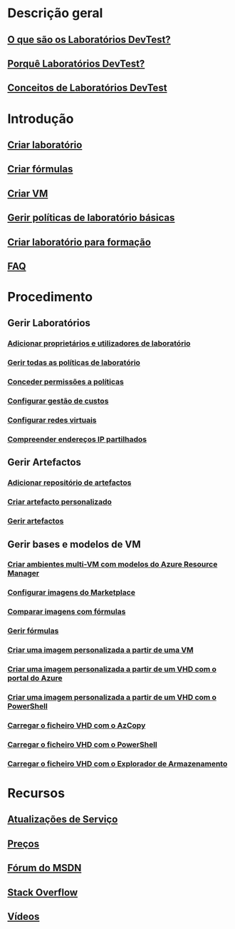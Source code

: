 # Descrição geral
## [O que são os Laboratórios DevTest?](devtest-lab-overview.md)
## [Porquê Laboratórios DevTest?](devtest-lab-why.md)
## [Conceitos de Laboratórios DevTest](devtest-lab-concepts.md)

# Introdução
## [Criar laboratório](devtest-lab-create-lab.md)
## [Criar fórmulas](devtest-lab-create-formulas.md)
## [Criar VM](devtest-lab-add-vm.md)
## [Gerir políticas de laboratório básicas](devtest-lab-get-started-with-lab-policies.md)
## [Criar laboratório para formação](devtest-lab-training-lab.md)
## [FAQ](devtest-lab-faq.md)

# Procedimento
## Gerir Laboratórios
### [Adicionar proprietários e utilizadores de laboratório](devtest-lab-add-devtest-user.md)
### [Gerir todas as políticas de laboratório](devtest-lab-set-lab-policy.md)
### [Conceder permissões a políticas](devtest-lab-grant-user-permissions-to-specific-lab-policies.md)
### [Configurar gestão de custos](devtest-lab-configure-cost-management.md)
### [Configurar redes virtuais](devtest-lab-configure-vnet.md)
### [Compreender endereços IP partilhados](devtest-lab-shared-ip.md)

## Gerir Artefactos
### [Adicionar repositório de artefactos](devtest-lab-add-artifact-repo.md)
### [Criar artefacto personalizado](devtest-lab-artifact-author.md)
### [Gerir artefactos](devtest-lab-add-vm-with-artifacts.md)

## Gerir bases e modelos de VM
### [Criar ambientes multi-VM com modelos do Azure Resource Manager](devtest-lab-create-environment-from-arm.md)
### [Configurar imagens do Marketplace](devtest-lab-configure-marketplace-images.md)
### [Comparar imagens com fórmulas](devtest-lab-comparing-vm-base-image-types.md)
### [Gerir fórmulas](devtest-lab-manage-formulas.md)
### [Criar uma imagem personalizada a partir de uma VM](devtest-lab-create-custom-image-from-vm-using-portal.md)
### [Criar uma imagem personalizada a partir de um VHD com o portal do Azure](devtest-lab-create-template.md)
### [Criar uma imagem personalizada a partir de um VHD com o PowerShell](devtest-lab-create-custom-image-from-vhd-using-powershell.md)
### [Carregar o ficheiro VHD com o AzCopy](devtest-lab-upload-vhd-using-azcopy.md)
### [Carregar o ficheiro VHD com o PowerShell](devtest-lab-upload-vhd-using-powershell.md)
### [Carregar o ficheiro VHD com o Explorador de Armazenamento](devtest-lab-upload-vhd-using-storage-explorer.md)

# Recursos
## [Atualizações de Serviço](https://azure.microsoft.com/updates/?product=devtest-lab)
## [Preços](https://azure.microsoft.com/pricing/details/devtest-lab/)
## [Fórum do MSDN](https://social.msdn.microsoft.com/Forums/en-US/home?forum=AzureDevTestLabs)
## [Stack Overflow](http://stackoverflow.com/questions/tagged/azure-devtest-labs)
## [Vídeos](https://azure.microsoft.com/documentation/videos/index/?services=devtest-lab)
